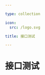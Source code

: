 ```yaml
---

type: collection

icon:
  src: /logo.svg

title: 接口测试

---
```


# 接口测试

<ShowBreadcrumb />

<ShowResources />
